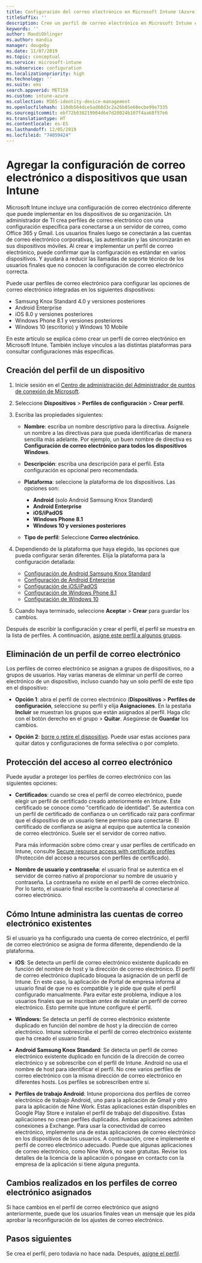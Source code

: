 ```yaml
---
title: Configuración del correo electrónico en Microsoft Intune (Azure) | Microsoft Docs
titleSuffix: ''
description: Cree un perfil de correo electrónico en Microsoft Intune e implemente este perfil en dispositivos Windows, iOS y Android Enterprise. Use un perfil de correo electrónico para configurar los valores de correo electrónico comunes, incluidos un servidor de correo electrónico y un método de autenticación para conectarse al correo electrónico corporativo en los dispositivos que administra.
keywords: ''
author: MandiOhlinger
ms.author: mandia
manager: dougeby
ms.date: 11/07/2019
ms.topic: conceptual
ms.service: microsoft-intune
ms.subservice: configuration
ms.localizationpriority: high
ms.technology: ''
ms.suite: ems
search.appverid: MET150
ms.custom: intune-azure
ms.collection: M365-identity-device-management
ms.openlocfilehash: 110db564dce5ad68d3c2a26b85e60ecbe99e7335
ms.sourcegitcommit: ebf72b038219904d6e7d20024b107f4aa68f57e6
ms.translationtype: HT
ms.contentlocale: es-ES
ms.lasthandoff: 12/05/2019
ms.locfileid: "74059424"
---
```

# <a name="add-email-settings-to-devices-using-intune"></a>Agregar la configuración de correo electrónico a dispositivos que usan Intune

Microsoft Intune incluye una configuración de correo electrónico diferente que puede implementar en los dispositivos de su organización. Un administrador de TI crea perfiles de correo electrónico con una configuración específica para conectarse a un servidor de correo, como Office 365 y Gmail. Los usuarios finales luego se conectarán a las cuentas de correo electrónico corporativas, las autenticarán y las sincronizarán en sus dispositivos móviles. Al crear e implementar un perfil de correo electrónico, puede confirmar que la configuración es estándar en varios dispositivos. Y ayudará a reducir las llamadas de soporte técnico de los usuarios finales que no conocen la configuración de correo electrónico correcta.

Puede usar perfiles de correo electrónico para configurar las opciones de correo electrónico integradas en los siguientes dispositivos:

- Samsung Knox Standard 4.0 y versiones posteriores
- Android Enterprise
- iOS 8.0 y versiones posteriores
- Windows Phone 8.1 y versiones posteriores
- Windows 10 (escritorio) y Windows 10 Mobile

En este artículo se explica cómo crear un perfil de correo electrónico en Microsoft Intune. También incluye vínculos a las distintas plataformas para consultar configuraciones más específicas.

## <a name="create-a-device-profile"></a>Creación del perfil de un dispositivo

1. Inicie sesión en el [Centro de administración del Administrador de puntos de conexión de Microsoft](https://go.microsoft.com/fwlink/?linkid=2109431).
2. Seleccione **Dispositivos** > **Perfiles de configuración** > **Crear perfil**.
3. Escriba las propiedades siguientes:

    - **Nombre**: escriba un nombre descriptivo para la directiva. Asígnele un nombre a las directivas para que pueda identificarlas de manera sencilla más adelante. Por ejemplo, un buen nombre de directiva es **Configuración de correo electrónico para todos los dispositivos Windows**.
    - **Descripción**: escriba una descripción para el perfil. Esta configuración es opcional pero recomendada.
    - **Plataforma**: seleccione la plataforma de los dispositivos. Las opciones son:

        - **Android** (solo Android Samsung Knox Standard)
        - **Android Enterprise**
        - **iOS/iPadOS**
        - **Windows Phone 8.1**
        - **Windows 10 y versiones posteriores**

    - **Tipo de perfil**: Seleccione **Correo electrónico**.

4. Dependiendo de la plataforma que haya elegido, las opciones que pueda configurar serán diferentes. Elija la plataforma para la configuración detallada:

    - [Configuración de Android Samsung Knox Standard](../email-settings-android.md)
    - [Configuración de Android Enterprise](../email-settings-android-enterprise.md)
    - [Configuración de iOS/iPadOS](email-settings-ios.md)
    - [Configuración de Windows Phone 8.1](email-settings-windows-phone-8-1.md)
    - [Configuración de Windows 10](email-settings-windows-10.md)

5. Cuando haya terminado, seleccione **Aceptar** > **Crear** para guardar los cambios.

Después de escribir la configuración y crear el perfil, el perfil se muestra en la lista de perfiles. A continuación, [asigne este perfil a algunos grupos](../device-profile-assign.md).

## <a name="remove-an-email-profile"></a>Eliminación de un perfil de correo electrónico

Los perfiles de correo electrónico se asignan a grupos de dispositivos, no a grupos de usuarios. Hay varias maneras de eliminar un perfil de correo electrónico de un dispositivo, incluso cuando hay un solo perfil de este tipo en el dispositivo:

- **Opción 1**: abra el perfil de correo electrónico (**Dispositivos** > **Perfiles de configuración**, seleccione su perfil y elija **Asignaciones**. En la pestaña **Incluir** se muestran los grupos que están asignados al perfil. Haga clic con el botón derecho en el grupo > **Quitar**. Asegúrese de **Guardar** los cambios.

- **Opción 2**: [borre o retire el dispositivo](../remote-actions/devices-wipe.md). Puede usar estas acciones para quitar datos y configuraciones de forma selectiva o por completo.

## <a name="secure-email-access"></a>Protección del acceso al correo electrónico

Puede ayudar a proteger los perfiles de correo electrónico con las siguientes opciones:

- **Certificados**: cuando se crea el perfil de correo electrónico, puede elegir un perfil de certificado creado anteriormente en Intune. Este certificado se conoce como "certificado de identidad". Se autentica con un perfil de certificado de confianza o un certificado raíz para confirmar que el dispositivo de un usuario tiene permiso para conectarse. El certificado de confianza se asigna al equipo que autentica la conexión de correo electrónico. Suele ser el servidor de correo nativo.

  Para más información sobre cómo crear y usar perfiles de certificado en Intune, consulte [Secure resource access with certificate profiles](../protect/certificates-configure.md) (Protección del acceso a recursos con perfiles de certificado).

- **Nombre de usuario y contraseña**: el usuario final se autentica en el servidor de correo nativo al proporcionar su nombre de usuario y contraseña. La contraseña no existe en el perfil de correo electrónico. Por lo tanto, el usuario final escribe la contraseña al conectarse al correo electrónico.

## <a name="how-intune-handles-existing-email-accounts"></a>Cómo Intune administra las cuentas de correo electrónico existentes

Si el usuario ya ha configurado una cuenta de correo electrónico, el perfil de correo electrónico se asigna de forma diferente, dependiendo de la plataforma.

- **iOS**: Se detecta un perfil de correo electrónico existente duplicado en función del nombre de host y la dirección de correo electrónico. El perfil de correo electrónico duplicado bloquea la asignación de un perfil de Intune. En este caso, la aplicación de Portal de empresa informa al usuario final de que no es compatible y le pide que quite el perfil configurado manualmente. Para evitar este problema, indique a los usuarios finales que se inscriban *antes* de instalar un perfil de correo electrónico. Esto permite que Intune configure el perfil.

- **Windows:** Se detecta un perfil de correo electrónico existente duplicado en función del nombre de host y la dirección de correo electrónico. Intune sobrescribe el perfil de correo electrónico existente que ha creado el usuario final.

- **Android Samsung Knox Standard**: Se detecta un perfil de correo electrónico existente duplicado en función de la dirección de correo electrónico y se sobrescribe con el perfil de Intune. Android no usa el nombre de host para identificar el perfil. No cree varios perfiles de correo electrónico con la misma dirección de correo electrónico en diferentes hosts. Los perfiles se sobrescriben entre sí.

- **Perfiles de trabajo Android**: Intune proporciona dos perfiles de correo electrónico de trabajo Android, uno para la aplicación de Gmail y otro para la aplicación de Nine Work. Estas aplicaciones están disponibles en Google Play Store e instalan el perfil de trabajo del dispositivo. Estas aplicaciones no crean perfiles duplicados. Ambas aplicaciones admiten conexiones a Exchange. Para usar la conectividad de correo electrónico, implemente una de estas aplicaciones de correo electrónico en los dispositivos de los usuarios. A continuación, cree e implemente el perfil de correo electrónico adecuado. Puede que algunas aplicaciones de correo electrónico, como Nine Work, no sean gratuitas. Revise los detalles de la licencia de la aplicación o póngase en contacto con la empresa de la aplicación si tiene alguna pregunta.

## <a name="changes-to-assigned-email-profiles"></a>Cambios realizados en los perfiles de correo electrónico asignados

Si hace cambios en el perfil de correo electrónico que asignó anteriormente, puede que los usuarios finales vean un mensaje que les pida aprobar la reconfiguración de los ajustes de correo electrónico.

## <a name="next-steps"></a>Pasos siguientes

Se crea el perfil, pero todavía no hace nada. Después, [asigne el perfil](../device-profile-assign.md).
